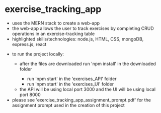 <h1>exercise_tracking_app</h1>
<ul>
  <li>uses the MERN stack to create a web-app </li>
  <li>the web-app allows the user to track exercises by completing CRUD operations in an exercise-tracking table</li>
  <li>highlighted skills/technologies: node.js, HTML, CSS, mongoDB, express.js, react</li>
</ul>
<ul>
<li>to run the project locally:</li>
  <ul>
  <li>after the files are downloaded run 'npm install' in the downloaded folder</li>
  <ul>
  <li>run 'npm start' in the 'exercises_API' folder</li>
  <li>run 'npm start' in the 'exercises_UI' folder</li>
  </ul>
  <li>the API will be using local port 3000 and the UI will be using local port 8000</li>
  </ul>
  <li>please see 'exercise_tracking_app_assignment_prompt.pdf' for the assignment prompt used in the creation of this project</li>
</ul>
